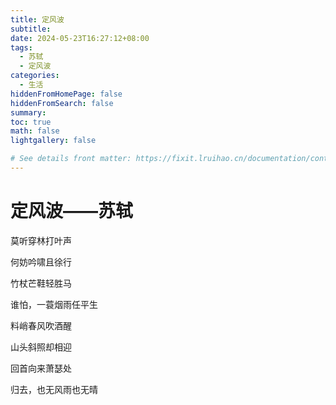 ```yaml
---
title: 定风波
subtitle:
date: 2024-05-23T16:27:12+08:00
tags:
  - 苏轼
  - 定风波
categories:
  - 生活
hiddenFromHomePage: false
hiddenFromSearch: false
summary:
toc: true
math: false
lightgallery: false

# See details front matter: https://fixit.lruihao.cn/documentation/content/#front-matter
---
```


# 定风波——苏轼

莫听穿林打叶声

何妨吟啸且徐行

竹杖芒鞋轻胜马

谁怕，一蓑烟雨任平生

料峭春风吹酒醒

山头斜照却相迎

回首向来萧瑟处

归去，也无风雨也无晴

<!--more-->

